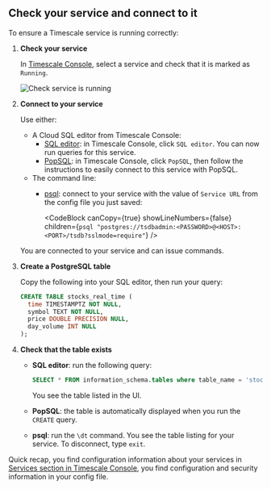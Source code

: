 <Procedure>

## Check your service and connect to it

To ensure a Timescale service is running correctly:

1. **Check your service**

    In [Timescale Console][services-portal], select a service and check that it is marked as `Running`.

   ![Check service is running](https://assets.timescale.com/docs/images/cloud-sql-editors.png)

1. **Connect to your service**

    Use either: 
    - A Cloud SQL editor from Timescale Console:
      - [SQL editor][run-sqleditor]: in Timescale Console, click `SQL editor`. You can now run queries for this service. 
      - [PopSQL][popsql]:  in Timescale Console, click `PopSQL`, then follow the instructions to easily connect to 
        this service with PopSQL.
    - The command line:
      - [psql][install-psql]: connect to your service with the value of `Service URL` from the config file you 
        just saved:

        <CodeBlock canCopy={true} showLineNumbers={false} children={`
        psql "postgres://tsdbadmin:<PASSWORD>@<HOST>:<PORT>/tsdb?sslmode=require"
        `} />

    You are connected to your service and can issue commands. 

1. **Create a PostgreSQL table** 

    Copy the following into your SQL editor, then run your query:

    ```sql
    CREATE TABLE stocks_real_time (
      time TIMESTAMPTZ NOT NULL,
      symbol TEXT NOT NULL,
      price DOUBLE PRECISION NULL,
      day_volume INT NULL
    );
    ```

1.  **Check that the table exists**

    - **SQL editor**: run the following query:
      ```sql
      SELECT * FROM information_schema.tables where table_name = 'stocks_real_time';
      ```
      You see the table listed in the UI.

    - **PopSQL**: the table is automatically displayed when you run the `CREATE` query.  
    - **psql**: run the `\dt` command. You see the table listing for your service. To disconnect, type `exit`.


Quick recap, you find configuration information about your
services in [Services section in Timescale Console][tsc-portal], you find configuration and security information in your
config file.

</Procedure>

[tsc-portal]: https://console.cloud.timescale.com/
[account-portal]: https://console.cloud.timescale.com/dashboard/account
[services-portal]: https://console.cloud.timescale.com/dashboard/services
[install-psql]: /use-timescale/:currentVersion:/integrations/query-admin/psql/
[popsql]: /getting-started/:currentVersion:/run-queries-from-console/#popsql
[run-sqleditor]: /getting-started/:currentVersion:/run-queries-from-console/#sql-editor
[install-psql]: /use-timescale/:currentVersion:/integrations/query-admin/psql/
